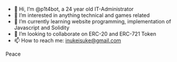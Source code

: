 - 👋 Hi, I’m @p1t4bot, a 24 year old IT-Administrator
- 👀 I’m interested in anything technical and games related
- 🌱 I’m currently learning website programming, implementation of Javascript and Solidity
- 💞️ I’m looking to collaborate on ERC-20 and ERC-721 Token
- 📫 How to reach me: inukeisuke@gmail.com

Peace 
